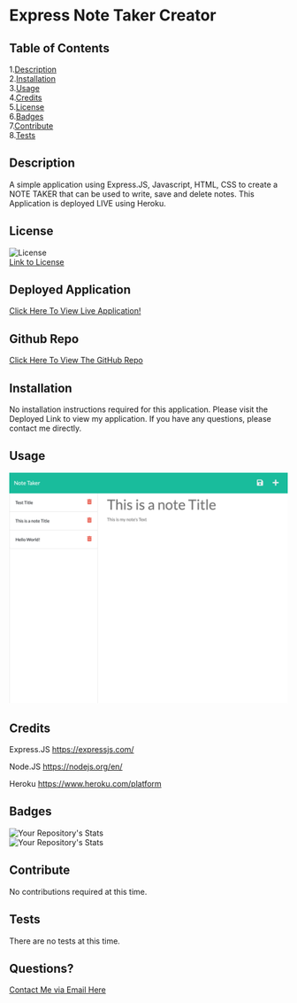 # Express Note Taker Creator
  ## Table of Contents  
  1.[Description](#Description)  
  2.[Installation](#Installation)  
  3.[Usage](#Usage)  
  4.[Credits](#Credits)  
  5.[License](#License)  
  6.[Badges](#Badges)  
  7.[Contribute](#Contribute)  
  8.[Tests](#Tests)  

  ## Description  
  A simple application using Express.JS, Javascript, HTML, CSS to create a NOTE TAKER that can be used to write, save and delete notes. This Application is deployed LIVE using Heroku. 
  ## License  
  ![License](https://img.shields.io/static/v1?label=license&message=MIT&color=blue)  
  [Link to License](./LICENSE.md)     
  ## Deployed Application  
  [Click Here To View Live Application!](https://guarded-escarpment-51515.herokuapp.com/) 

  ## Github Repo  
  [Click Here To View The GitHub Repo](https://github.com/Kovaceva11/Express.js-NOTE-TAKER) 
  ## Installation  
  No installation instructions required for this application. Please visit the Deployed Link to view my application. If you have any questions, please contact me directly.   
  ## Usage  
  ![Screenshot](Assets/guarded-escarpment-51515.herokuapp.com_notes.png)
  ## Credits  

  Express.JS https://expressjs.com/

  Node.JS https://nodejs.org/en/

  Heroku https://www.heroku.com/platform

   ## Badges  
  ![Your Repository's Stats](https://github-readme-stats.vercel.app/api?username=Kovaceva11&show_icons=true)  
  ![Your Repository's Stats](https://github-readme-stats.vercel.app/api/top-langs/?username=Kovaceva11&theme=blue-green)        
  ## Contribute  
  No contributions required at this time.  
  ## Tests  
  There are no tests at this time.  
  ## Questions?  
  [Contact Me via Email Here](mailto:adam.kovacevich.develop@gmail.com)   
      
  